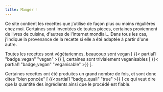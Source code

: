 ```yaml
---
title: Manger !
---
```


Ce site contient les recettes que j'utilise de façon plus ou moins régulières chez moi.
Certaines sont inventées de toutes pièces, certaines proviennent de livres de cuisine, d'autres de l'internet mondial… Dans tous les cas, j'indique la provenance de la recette si elle a été adaptée à partir d'une autre.

Toutes les recettes sont végétariennes, beaucoup sont vegan [ {{< partial1 "badge_vegan" "vegan" >}} ], certaines sont trivialement veganisables [ {{< partial1 "badge_vegan" "veganisable" >}} ].

Certaines recettes ont été produites un grand nombre de fois, et sont donc dites "bien poncée" [ {{<partial1 "badge_quali" "true" >}} ] ce qui veut dire que la quantité des ingrédients ainsi que le procédé est fiable.
